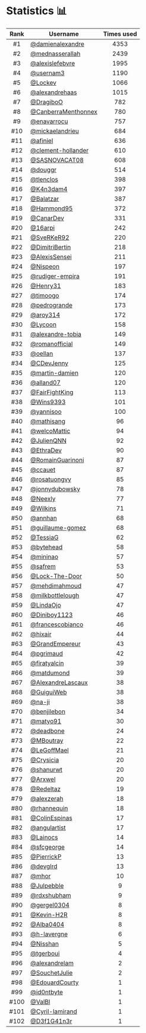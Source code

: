 # Statistics 📊

|Rank|Username|Times used|
:--------:|--------|:--------:|
|#1|[@damienalexandre](https://github.com/damienalexandre)|4353|
|#2|[@mednasserallah](https://github.com/mednasserallah)|2439|
|#3|[@alexislefebvre](https://github.com/alexislefebvre)|1995|
|#4|[@usernam3](https://github.com/usernam3)|1190|
|#5|[@Lockev](https://github.com/Lockev)|1066|
|#6|[@alexandrehaas](https://github.com/alexandrehaas)|1015|
|#7|[@DragiboO](https://github.com/DragiboO)|782|
|#8|[@CanberraMenthonnex](https://github.com/CanberraMenthonnex)|780|
|#9|[@enavarrocu](https://github.com/enavarrocu)|757|
|#10|[@mickaelandrieu](https://github.com/mickaelandrieu)|684|
|#11|[@afiniel](https://github.com/afiniel)|636|
|#12|[@clement-hollander](https://github.com/clement-hollander)|610|
|#13|[@SASNOVACAT08](https://github.com/SASNOVACAT08)|608|
|#14|[@douggr](https://github.com/douggr)|514|
|#15|[@tlenclos](https://github.com/tlenclos)|398|
|#16|[@K4n3dam4](https://github.com/K4n3dam4)|397|
|#17|[@Balatzar](https://github.com/Balatzar)|387|
|#18|[@Hammond95](https://github.com/Hammond95)|372|
|#19|[@CanarDev](https://github.com/CanarDev)|331|
|#20|[@16arpi](https://github.com/16arpi)|242|
|#21|[@SveRKeR92](https://github.com/SveRKeR92)|220|
|#22|[@DimitriBertin](https://github.com/DimitriBertin)|218|
|#23|[@AlexisSensei](https://github.com/AlexisSensei)|211|
|#24|[@Nispeon](https://github.com/Nispeon)|197|
|#25|[@rudiger-empira](https://github.com/rudiger-empira)|191|
|#26|[@Henry31](https://github.com/Henry31)|183|
|#27|[@timoogo](https://github.com/timoogo)|174|
|#28|[@pedrogrande](https://github.com/pedrogrande)|173|
|#29|[@aroy314](https://github.com/aroy314)|172|
|#30|[@Lycoon](https://github.com/Lycoon)|158|
|#31|[@alexandre-tobia](https://github.com/alexandre-tobia)|149|
|#32|[@romanofficial](https://github.com/romanofficial)|149|
|#33|[@oellan](https://github.com/oellan)|137|
|#34|[@CDevJenny](https://github.com/CDevJenny)|125|
|#35|[@martin-damien](https://github.com/martin-damien)|120|
|#36|[@alland07](https://github.com/alland07)|120|
|#37|[@FairFightKing](https://github.com/FairFightKing)|113|
|#38|[@Wins9393](https://github.com/Wins9393)|101|
|#39|[@yannisoo](https://github.com/yannisoo)|100|
|#40|[@mathisang](https://github.com/mathisang)|96|
|#41|[@welcoMattic](https://github.com/welcoMattic)|94|
|#42|[@JulienQNN](https://github.com/JulienQNN)|92|
|#43|[@EthraDev](https://github.com/EthraDev)|90|
|#44|[@RomainGuarinoni](https://github.com/RomainGuarinoni)|87|
|#45|[@ccauet](https://github.com/ccauet)|87|
|#46|[@rosatuongvy](https://github.com/rosatuongvy)|85|
|#47|[@jonnydubowsky](https://github.com/jonnydubowsky)|78|
|#48|[@Neexly](https://github.com/Neexly)|77|
|#49|[@Wilkins](https://github.com/Wilkins)|71|
|#50|[@annhan](https://github.com/annhan)|68|
|#51|[@guillaume-gomez](https://github.com/guillaume-gomez)|68|
|#52|[@TessiaG](https://github.com/TessiaG)|62|
|#53|[@bytehead](https://github.com/bytehead)|58|
|#54|[@mininao](https://github.com/mininao)|57|
|#55|[@safrem](https://github.com/safrem)|53|
|#56|[@Lock-The-Door](https://github.com/Lock-The-Door)|50|
|#57|[@mehdimahmoud](https://github.com/mehdimahmoud)|47|
|#58|[@milkbottlelough](https://github.com/milkbottlelough)|47|
|#59|[@LindaOjo](https://github.com/LindaOjo)|47|
|#60|[@Diniboy1123](https://github.com/Diniboy1123)|46|
|#61|[@francescobianco](https://github.com/francescobianco)|46|
|#62|[@hixair](https://github.com/hixair)|44|
|#63|[@GrandEmpereur](https://github.com/GrandEmpereur)|43|
|#64|[@pgrimaud](https://github.com/pgrimaud)|42|
|#65|[@firatyalcin](https://github.com/firatyalcin)|39|
|#66|[@matdumond](https://github.com/matdumond)|39|
|#67|[@AlexandreLascaux](https://github.com/AlexandreLascaux)|38|
|#68|[@GuiguiWeb](https://github.com/GuiguiWeb)|38|
|#69|[@na-ji](https://github.com/na-ji)|38|
|#70|[@benjilebon](https://github.com/benjilebon)|34|
|#71|[@matyo91](https://github.com/matyo91)|30|
|#72|[@deadbone](https://github.com/deadbone)|24|
|#73|[@MBoutray](https://github.com/MBoutray)|22|
|#74|[@LeGoffMael](https://github.com/LeGoffMael)|21|
|#75|[@Crysicia](https://github.com/Crysicia)|20|
|#76|[@shanurwt](https://github.com/shanurwt)|20|
|#77|[@Arxwel](https://github.com/Arxwel)|20|
|#78|[@Redeltaz](https://github.com/Redeltaz)|19|
|#79|[@alexzerah](https://github.com/alexzerah)|18|
|#80|[@rhannequin](https://github.com/rhannequin)|18|
|#81|[@ColinEspinas](https://github.com/ColinEspinas)|17|
|#82|[@angulartist](https://github.com/angulartist)|17|
|#83|[@Lainocs](https://github.com/Lainocs)|14|
|#84|[@sfcgeorge](https://github.com/sfcgeorge)|14|
|#85|[@PierrickP](https://github.com/PierrickP)|13|
|#86|[@devglrd](https://github.com/devglrd)|13|
|#87|[@mhor](https://github.com/mhor)|10|
|#88|[@Julpebble](https://github.com/Julpebble)|9|
|#89|[@rdxshubham](https://github.com/rdxshubham)|9|
|#90|[@gergel0304](https://github.com/gergel0304)|8|
|#91|[@Kevin-H2R](https://github.com/Kevin-H2R)|8|
|#92|[@Alba0404](https://github.com/Alba0404)|8|
|#93|[@h-lavergne](https://github.com/h-lavergne)|6|
|#94|[@Nisshan](https://github.com/Nisshan)|5|
|#95|[@tgerboui](https://github.com/tgerboui)|4|
|#96|[@alexandrelam](https://github.com/alexandrelam)|2|
|#97|[@SouchetJulie](https://github.com/SouchetJulie)|2|
|#98|[@EdouardCourty](https://github.com/EdouardCourty)|1|
|#99|[@id0ntbyte](https://github.com/id0ntbyte)|1|
|#100|[@ValBl](https://github.com/ValBl)|1|
|#101|[@Cyril-lamirand](https://github.com/Cyril-lamirand)|1|
|#102|[@D3f1G41n3r](https://github.com/D3f1G41n3r)|1|
